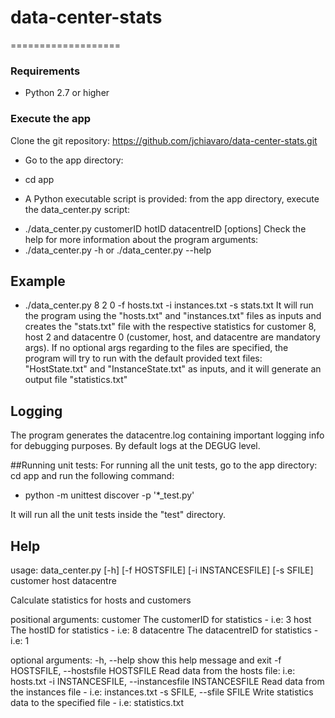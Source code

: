 # data-center-stats
===================

### Requirements
- Python 2.7 or higher

### Execute the app
Clone the git repository: https://github.com/jchiavaro/data-center-stats.git
* Go to the app directory:
- cd app

* A Python executable script is provided: from the app directory,
execute the data_center.py script:
- ./data_center.py customerID hotID datacentreID [options]
Check the help for more information about the program arguments:
- ./data_center.py -h or ./data_center.py --help

## Example
- ./data_center.py 8 2 0 -f hosts.txt -i instances.txt -s stats.txt
It will run the program using the "hosts.txt" and "instances.txt" files as inputs
and creates the "stats.txt" file with the respective statistics for customer 8,
host 2 and datacentre 0 (customer, host, and datacentre are mandatory args).
If no optional args regarding to the files are specified, the program will try to run
with the default provided text files: "HostState.txt" and "InstanceState.txt" as inputs,
and it will generate an output file "statistics.txt"

## Logging
The program generates the datacentre.log containing important logging info for debugging purposes.
By default logs at the DEGUG level.

##Running unit tests:
For running all the unit tests, go to the app directory: cd app
and run the following command:
- python -m unittest discover -p '*_test.py'

It will run all the unit tests inside the "test" directory.

## Help
usage: data_center.py [-h] [-f HOSTSFILE] [-i INSTANCESFILE] [-s SFILE]
                      customer host datacentre

Calculate statistics for hosts and customers

positional arguments:
  customer              The customerID for statistics - i.e: 3
  host                  The hostID for statistics - i.e: 8
  datacentre            The datacentreID for statistics - i.e: 1

optional arguments:
  -h, --help            show this help message and exit
  -f HOSTSFILE, --hostsfile HOSTSFILE
                        Read data from the hosts file: i.e: hosts.txt
  -i INSTANCESFILE, --instancesfile INSTANCESFILE
                        Read data from the instances file - i.e: instances.txt
  -s SFILE, --sfile SFILE
                        Write statistics data to the specified file - i.e:
                        statistics.txt
